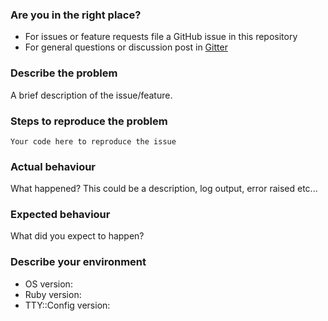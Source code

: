 ### Are you in the right place?
* For issues or feature requests file a GitHub issue in this repository
* For general questions or discussion post in [Gitter](https://gitter.im/piotrmurach/tty)

### Describe the problem
A brief description of the issue/feature.

### Steps to reproduce the problem
```
Your code here to reproduce the issue
```

### Actual behaviour
What happened? This could be a description, log output, error raised etc...

### Expected behaviour
What did you expect to happen?

### Describe your environment

* OS version:
* Ruby version:
* TTY::Config version:
